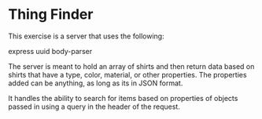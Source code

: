 # Thing Finder

This exercise is a server that uses the following: 

express
uuid
body-parser

The server is meant to hold an array of shirts and then return data based on shirts that have a type, color, material, or other properties. The properties added can be anything, as long as its in JSON format. 

It handles the ability to search for items based on properties of objects passed in using a query in the header of the request.
